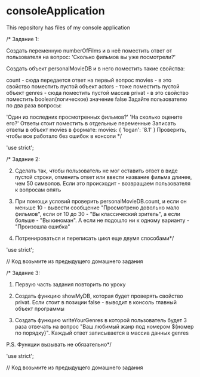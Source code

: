 # consoleApplication

This repository has files of my console application

/\* Задание 1:

Создать переменную numberOfFilms и в неё поместить ответ от пользователя на вопрос: 'Сколько фильмов вы уже посмотрели?'

Создать объект personalMovieDB и в него поместить такие свойства:

count - сюда передается ответ на первый вопрос
movies - в это свойство поместить пустой объект
actors - тоже поместить пустой объект
genres - сюда поместить пустой массив
privat - в это свойство поместить boolean(логическое) значение false
Задайте пользователю по два раза вопросы:

'Один из последних просмотренных фильмов?'
'На сколько оцените его?' Ответы стоит поместить в отдельные переменные Записать ответы в объект movies в формате: movies: { 'logan': '8.1' }
Проверить, чтобы все работало без ошибок в консоли \*/

'use strict';

/\* Задание 2:

<!-- 1. Автоматизировать вопросы пользователю про фильмы при помощи цикла -->

2. Сделать так, чтобы пользователь не мог оставить ответ в виде пустой строки,
   отменить ответ или ввести название фильма длинее, чем 50 символов. Если это происходит -
   возвращаем пользователя к вопросам опять

3. При помощи условий проверить personalMovieDB.count, и если он меньше 10 - вывести сообщение
   "Просмотрено довольно мало фильмов", если от 10 до 30 - "Вы классический зритель", а если больше -
   "Вы киноман". А если не подошло ни к одному варианту - "Произошла ошибка"

4. Потренироваться и переписать цикл еще двумя способами\*/

'use strict';

// Код возьмите из предыдущего домашнего задания

/\* Задание 3:

1. Первую часть задания повторить по уроку

2. Создать функцию showMyDB, которая будет проверять свойство privat. Если стоит в позиции
   false - выводит в консоль главный объект программы

3. Создать функцию writeYourGenres в которой пользователь будет 3 раза отвечать на вопрос
   "Ваш любимый жанр под номером \${номер по порядку}". Каждый ответ записывается в массив данных
   genres

P.S. Функции вызывать не обязательно\*/

'use strict';

// Код возьмите из предыдущего домашнего задания
